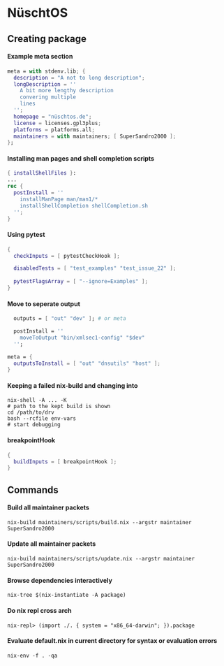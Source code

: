 # NüschtOS

## Creating package

#### Example meta section

```nix
meta = with stdenv.lib; {
  description = "A not to long description";
  longDescription = ''
    A bit more lengthy description
    convering multiple
    lines
  '';
  homepage = "nüschtos.de";
  license = licenses.gpl3plus;
  platforms = platforms.all;
  maintainers = with maintainers; [ SuperSandro2000 ];
};
```

#### Installing man pages and shell completion scripts

```nix
{ installShellFiles }:
...
rec {
  postInstall = ''
    installManPage man/man1/*
    installShellCompletion shellCompletion.sh
  '';
}
```

#### Using pytest

```nix
{
  checkInputs = [ pytestCheckHook ];

  disabledTests = [ "test_examples" "test_issue_22" ];
  
  pytestFlagsArray = [ "--ignore=Examples" ];
}
```

#### Move to seperate output

```nix
  outputs = [ "out" "dev" ]; # or meta

  postInstall = ''
    moveToOutput "bin/xmlsec1-config" "$dev"
  '';

meta = {
  outputsToInstall = [ "out" "dnsutils" "host" ];
}
```

#### Keeping a failed nix-build and changing into

```shell
nix-shell -A ... -K
# path to the kept build is shown
cd /path/to/drv
bash --rcfile env-vars
# start debugging
```

#### breakpointHook

```nix
{
  buildInputs = [ breakpointHook ];
}
```

## Commands

#### Build all maintainer packets

```shell
nix-build maintainers/scripts/build.nix --argstr maintainer SuperSandro2000
```

#### Update all maintainer packets

```shell
nix-build maintainers/scripts/update.nix --argstr maintainer SuperSandro2000
```

#### Browse dependencies interactively

```shell
nix-tree $(nix-instantiate -A package)
```

#### Do nix repl cross arch

```shell
nix-repl> (import ./. { system = "x86_64-darwin"; }).package
```

#### Evaluate default.nix in current directory for syntax or evaluation errors

```shell
nix-env -f . -qa
```
